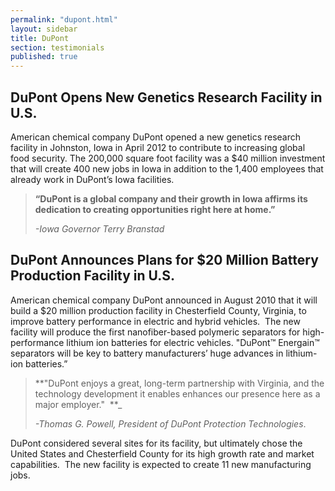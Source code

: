 ```yaml
---
permalink: "dupont.html"
layout: sidebar
title: DuPont
section: testimonials
published: true
---
```



## DuPont Opens New Genetics Research Facility in U.S.

American chemical company DuPont opened a new genetics research facility in Johnston, Iowa in April 2012 to contribute to increasing global food security. The 200,000 square foot facility was a $40 million investment that will create 400 new jobs in Iowa in addition to the 1,400 employees that already work in DuPont’s Iowa facilities.

> **“DuPont is a global company and their growth in Iowa affirms its dedication to creating opportunities right here at home.”**
> 
> _-Iowa Governor Terry Branstad_

## DuPont Announces Plans for $20 Million Battery Production Facility in U.S.

American chemical company DuPont announced in August 2010 that it will build a $20 million production facility in Chesterfield County, Virginia, to improve battery performance in electric and hybrid vehicles.&nbsp; The new facility will produce the first nanofiber-based polymeric separators for high-performance lithium ion batteries for electric vehicles. "DuPont™ Energain™ separators will be key to battery manufacturers’ huge advances in lithium-ion batteries.”

> **"DuPont enjoys a great, long-term partnership with Virginia, and the technology development it enables enhances our presence here as a major employer."&nbsp; **_
> 
> _-Thomas G. Powell, President of DuPont Protection Technologies_.

DuPont considered several sites for its facility, but ultimately chose the United States and Chesterfield County for its high growth rate and market capabilities.&nbsp; The new facility is expected to create 11 new manufacturing jobs.